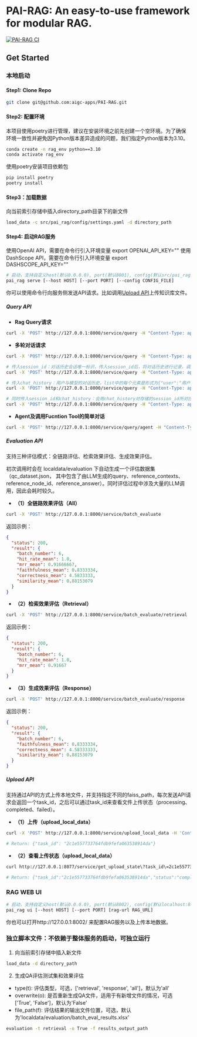 # PAI-RAG: An easy-to-use framework for modular RAG.

[![PAI-RAG CI](https://github.com/aigc-apps/PAI-RAG/actions/workflows/main.yml/badge.svg)](https://github.com/aigc-apps/PAI-RAG/actions/workflows/main.yml)

## Get Started

### 本地启动

#### Step1: Clone Repo

```bash
git clone git@github.com:aigc-apps/PAI-RAG.git
```

#### Step2: 配置环境

本项目使用poetry进行管理，建议在安装环境之前先创建一个空环境。为了确保环境一致性并避免因Python版本差异造成的问题，我们指定Python版本为3.10。

```bash
conda create -n rag_env python==3.10
conda activate rag_env
```

使用poetry安装项目依赖包

```bash
pip install poetry
poetry install
```

#### Step3：加载数据

向当前索引存储中插入directory_path目录下的新文件

```bash
load_data -c src/pai_rag/config/settings.yaml -d directory_path
```

#### Step4: 启动RAG服务

使用OpenAI API，需要在命令行引入环境变量 export OPENAI_API_KEY=""
使用DashScope API，需要在命令行引入环境变量 export DASHSCOPE_API_KEY=""

```bash
# 启动，支持自定义host(默认0.0.0.0), port(默认8001), config(默认src/pai_rag/config/settings.yaml)
pai_rag serve [--host HOST] [--port PORT] [--config CONFIG_FILE]
```

你可以使用命令行向服务侧发送API请求。比如调用[Upload API](#upload-api)上传知识库文件。

##### Query API

- **Rag Query请求**

```bash
curl -X 'POST' http://127.0.0.1:8000/service/query -H "Content-Type: application/json" -d '{"question":"PAI是什么？"}'
```

- **多轮对话请求**

```bash
curl -X 'POST' http://127.0.0.1:8000/service/query -H "Content-Type: application/json" -d '{"question":"PAI是什么？"}'

# 传入session_id：对话历史会话唯一标识，传入session_id后，将对话历史进行记录，调用大模型将自动携带存储的对话历史。
curl -X 'POST' http://127.0.0.1:8000/service/query -H "Content-Type: application/json" -d '{"question":"它有什么优势？", "session_id": "1702ffxxad3xxx6fxxx97daf7c"}'

# 传入chat_history：用户与模型的对话历史，list中的每个元素是形式为{"user":"用户输入","bot":"模型输出"}的一轮对话，多轮对话按时间顺序排列。
curl -X 'POST' http://127.0.0.1:8000/service/query -H "Content-Type: application/json" -d '{"question":"它有哪些功能？", "chat_history": [{"user":"PAI是什么？", "bot":"PAI是阿里云的人工智能平台，它提供一站式的机器学习解决方案。这个平台支持各种机器学习任务，包括有监督学习、无监督学习和增强学习，适用于营销、金融、社交网络等多个场景。"}]}'

# 同时传入session_id和chat_history：会用chat_history对存储的session_id所对应的对话历史进行追加更新
curl -X 'POST' http://127.0.0.1:8000/service/query -H "Content-Type: application/json" -d '{"question":"它有什么优势？", "chat_history": [{"user":"PAI是什么？", "bot":"PAI是阿里云的人工智能平台，它提供一站式的机器学习解决方案。这个平台支持各种机器学习任务，包括有监督学习、无监督学习和增强学习，适用于营销、金融、社交网络等多个场景。"}], "session_id": "1702ffxxad3xxx6fxxx97daf7c"}'
```

- **Agent及调用Fucntion Tool的简单对话**

```bash
curl -X 'POST' http://127.0.0.1:8000/service/query/agent -H "Content-Type: application/json" -d '{"question":"今年是2024年，10年前是哪一年？"}'
```

##### Evaluation API

支持三种评估模式：全链路评估、检索效果评估、生成效果评估。

初次调用时会在 localdata/evaluation 下自动生成一个评估数据集（qc_dataset.json， 其中包含了由LLM生成的query、reference_contexts、reference_node_id、reference_answer）。同时评估过程中涉及大量的LLM调用，因此会耗时较久。

- **（1）全链路效果评估（All）**

```bash
curl -X 'POST' http://127.0.0.1:8000/service/batch_evaluate
```

返回示例：

```json
{
  "status": 200,
  "result": {
    "batch_number": 6,
    "hit_rate_mean": 1.0,
    "mrr_mean": 0.91666667,
    "faithfulness_mean": 0.8333334,
    "correctness_mean": 4.5833333,
    "similarity_mean": 0.88153079
  }
}
```

- **（2）检索效果评估（Retrieval）**

```bash
curl -X 'POST' http://127.0.0.1:8000/service/batch_evaluate/retrieval
```

返回示例：

```json
{
  "status": 200,
  "result": {
    "batch_number": 6,
    "hit_rate_mean": 1.0,
    "mrr_mean": 0.91667
  }
}
```

- **（3）生成效果评估（Response）**

```bash
curl -X 'POST' http://127.0.0.1:8000/service/batch_evaluate/response
```

返回示例：

```json
{
  "status": 200,
  "result": {
    "batch_number": 6,
    "faithfulness_mean": 0.8333334,
    "correctness_mean": 4.58333333,
    "similarity_mean": 0.88153079
  }
}
```

##### Upload API

支持通过API的方式上传本地文件，并支持指定不同的faiss_path，每次发送API请求会返回一个task_id，之后可以通过task_id来查看文件上传状态（processing、completed、failed）。

- **（1）上传（upload_local_data）**

```bash
curl -X 'POST' http://127.0.0.1:8000/service/upload_local_data -H 'Content-Type: multipart/form-data' -F 'file=@local_path/PAI.txt' -F 'faiss_path=localdata/storage'

# Return: {"task_id": "2c1e557733764fdb9fefa063538914da"}
```

- **（2）查看上传状态（upload_local_data）**

```bash
curl http://127.0.0.1:8077/service/get_upload_state\?task_id\=2c1e557733764fdb9fefa063538914da

# Return: {"task_id":"2c1e557733764fdb9fefa063538914da","status":"completed"}
```

### RAG WEB UI

```bash
# 启动，支持自定义host(默认0.0.0.0), port(默认8002), config(默认localhost:8001)
pai_rag ui [--host HOST] [--port PORT] [rag-url RAG_URL]
```

你也可以打开http://127.0.0.1:8002/ 来配置RAG服务以及上传本地数据。

### 独立脚本文件：不依赖于整体服务的启动，可独立运行

1. 向当前索引存储中插入新文件

```bash
load_data -d directory_path
```

2. 生成QA评估测试集和效果评估

- type(t): 评估类型，可选，['retrieval', 'response', 'all']，默认为'all'
- overwrite(o): 是否重新生成QA文件，适用于有新增文件的情况，可选 ['True', 'False']，默认为'False'
- file_path(f): 评估结果的输出文件位置，可选，默认为'localdata/evaluation/batch_eval_results.xlsx'

```bash
evaluation -t retrieval -o True -f results_output_path
```
